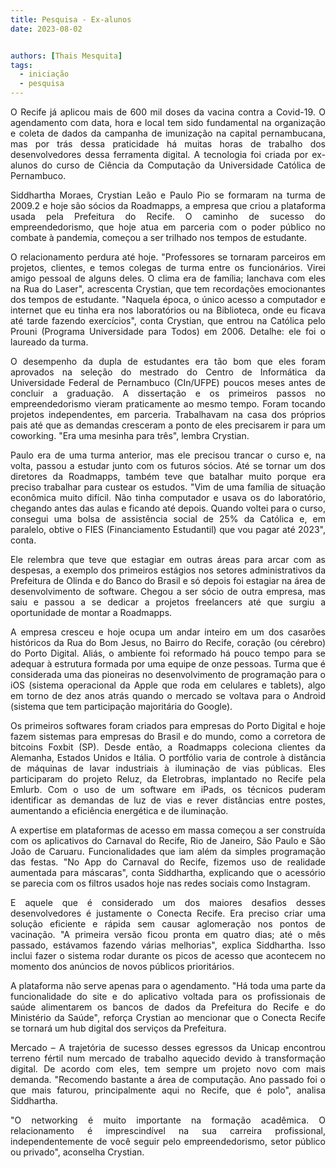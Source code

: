 ```yaml
---
title: Pesquisa - Ex-alunos
date: 2023-08-02


authors: [Thais Mesquita]
tags:
  - iniciação
  - pesquisa
---
```

<p align="justify"> 
    O Recife já aplicou mais de 600 mil doses da vacina contra a Covid-19. O agendamento com data, hora e local tem sido fundamental na organização e coleta de dados da campanha de imunização na capital pernambucana, mas por trás dessa praticidade há muitas horas de trabalho dos desenvolvedores dessa ferramenta digital. A tecnologia foi criada por ex-alunos do curso de Ciência da Computação da Universidade Católica de Pernambuco. </p> 

<p align="justify"> 
    Siddhartha Moraes, Crystian Leão e Paulo Pio se formaram na turma de 2009.2 e hoje são sócios da Roadmapps, a empresa que criou a plataforma usada pela Prefeitura do Recife. O caminho de sucesso do empreendedorismo, que hoje atua em parceria com o poder público no combate à pandemia, começou a ser trilhado nos tempos de estudante. </p> 
    
<p align="justify">
    O relacionamento perdura até hoje. "Professores se tornaram parceiros em projetos, clientes, e temos colegas de turma entre os funcionários. Virei amigo pessoal de alguns deles. O clima era de família; lanchava com eles na Rua do Laser", acrescenta Crystian, que tem recordações emocionantes dos tempos de estudante. "Naquela época, o único acesso a computador e internet que eu tinha era nos laboratórios ou na Biblioteca, onde eu ficava até tarde fazendo exercícios", conta Crystian, que entrou na Católica pelo Prouni (Programa Universidade para Todos) em 2006. Detalhe: ele foi o laureado da turma. </p> 

<p align="justify">
    O desempenho da dupla de estudantes era tão bom que eles foram aprovados na seleção do mestrado do Centro de Informática da Universidade Federal de Pernambuco (CIn/UFPE) poucos meses antes de concluir a graduação. A dissertação e os primeiros passos no empreendedorismo vieram praticamente ao mesmo tempo. Foram tocando projetos independentes, em parceria. Trabalhavam na casa dos próprios pais até que as demandas cresceram a ponto de eles precisarem ir para um coworking. "Era uma mesinha para três", lembra Crystian. </p> 

<p align="justify">
    Paulo era de uma turma anterior, mas ele precisou trancar o curso e, na volta, passou a estudar junto com os futuros sócios. Até se tornar um dos diretores da Roadmapps, também teve que batalhar muito porque era preciso trabalhar para custear os estudos. "Vim de uma família de situação econômica muito difícil. Não tinha computador e usava os do laboratório, chegando antes das aulas e ficando até depois. Quando voltei para o curso, consegui uma bolsa de assistência social de 25% da Católica e, em paralelo, obtive o FIES (Financiamento Estudantil) que vou pagar até 2023", conta. </p> 

<p align="justify">
    Ele relembra que teve que estagiar em outras áreas para arcar com as despesas, a exemplo dos primeiros estágios nos setores administrativos da Prefeitura de Olinda e do Banco do Brasil e só depois foi estagiar na área de desenvolvimento de software. Chegou a ser sócio de outra empresa, mas saiu e passou a se dedicar a projetos freelancers até que surgiu a oportunidade de montar a Roadmapps. </p> 

<p align="justify">
    A empresa cresceu e hoje ocupa um andar inteiro em um dos casarões históricos da Rua do Bom Jesus, no Bairro do Recife, coração (ou cérebro) do Porto Digital. Aliás, o ambiente foi reformado há pouco tempo para se adequar à estrutura formada por uma equipe de onze pessoas. Turma que é considerada uma das pioneiras no desenvolvimento de programação para o iOS (sistema operacional da Apple que roda em celulares e tablets), algo em torno de dez anos atrás quando o mercado se voltava para o Android (sistema que tem participação majoritária do Google). </p> 

<p align="justify">
    Os primeiros softwares foram criados para empresas do Porto Digital e hoje fazem sistemas para empresas do Brasil e do mundo, como a corretora de bitcoins Foxbit (SP). Desde então, a Roadmapps coleciona clientes da Alemanha, Estados Unidos e Itália. O portfólio varia de controle à distância de máquinas de lavar industriais à iluminação de vias públicas. Eles participaram do projeto Reluz, da Eletrobras, implantado no Recife pela Emlurb. Com o uso de um software em iPads, os técnicos puderam identificar as demandas de luz de vias e rever distâncias entre postes, aumentando a eficiência energética e de iluminação. </p> 

<p align="justify">
    A expertise em plataformas de acesso em massa começou a ser construída com os aplicativos do Carnaval do Recife, Rio de Janeiro, São Paulo e São João de Caruaru. Funcionalidades que iam além da simples programação das festas. "No App do Carnaval do Recife, fizemos uso de realidade aumentada para máscaras", conta Siddhartha, explicando que o acessório se parecia com os filtros usados hoje nas redes sociais como Instagram. </p> 

<p align="justify">
    E aquele que é considerado um dos maiores desafios desses desenvolvedores é justamente o Conecta Recife. Era preciso criar uma solução eficiente e rápida sem causar aglomeração nos pontos de vacinação. "A primeira versão ficou pronta em quatro dias; até o mês passado, estávamos fazendo várias melhorias", explica Siddhartha. Isso inclui fazer o sistema rodar durante os picos de acesso que acontecem no momento dos anúncios de novos públicos prioritários.
 </p> 

<p align="justify">
    A plataforma não serve apenas para o agendamento. "Há toda uma parte da funcionalidade do site e do aplicativo voltada para os profissionais de saúde alimentarem os bancos de dados da Prefeitura do Recife e do Ministério da Saúde", reforça Crystian ao mencionar que o Conecta Recife se tornará um hub digital dos serviços da Prefeitura. </p> 

<p align="justify">
    Mercado – A trajetória de sucesso desses egressos da Unicap encontrou terreno fértil num mercado de trabalho aquecido devido à transformação digital. De acordo com eles, tem sempre um projeto novo com mais demanda. "Recomendo bastante a área de computação. Ano passado foi o que mais faturou, principalmente aqui no Recife, que é polo", analisa Siddhartha. </p> 

<p align="justify">
    "O networking é muito importante na formação acadêmica. O relacionamento é imprescindível na sua carreira profissional, independentemente de você seguir pelo empreendedorismo, setor público ou privado", aconselha Crystian. </p> 

